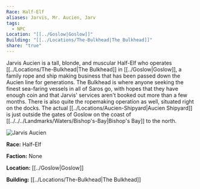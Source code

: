```yaml
---
Race: Half-Elf
aliases: Jarvis, Mr. Aucien, Jarv
tags:
  - NPC
Location: "[[../Goslow|Goslow]]"
Building: "[[../Locations/The-Bulkhead|The Bulkhead]]"
share: "true"
---
```


Jarvis Aucien is a tall, blonde, and muscular Half-Elf who operates [[../Locations/The-Bulkhead|The Bulkhead]] in [[../Goslow|Goslow]], a family rope and ship making business that has been passed down the Aucien line for generations. The Bulkhead is where anyone seeking the finest sea-faring vessels in all of Saros go, with hopes that they have enough coin and that Jarvis' services aren't booked out more than a few months. There is also quite the ropemaking operation as well, situated right on the docks. The actual [[../Locations/Aucien-Shipyard|Aucien Shipyard]] is just outside the gates of Goslow on the coast of [[../../../Landmarks/Waters/Bishop's-Bay|Bishop's Bay]] to the north.

<div class="infobox">
    <img src="/_assets/Jarvis_pic.jpg" alt="Jarvis Aucien">
    <p><strong>Race:</strong> Half-Elf</p>
    <p><strong>Faction:</strong> None </p>
    <p><strong>Location:</strong> [[../Goslow|Goslow]]</p>
    <p><strong>Building:</strong> [[../Locations/The-Bulkhead|The Bulkhead]]</p>
</div>